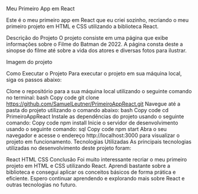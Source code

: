 Meu Primeiro App em React

Este é o meu primeiro app em React que eu criei sozinho, recriando o meu primeiro projeto em HTML e CSS utilizando a biblioteca React.

Descrição do Projeto
O projeto consiste em uma página que exibe informações sobre o Filme do Batman de 2022. A página consta deste a sinopse do filme até sobre a vida dos atores e diversas fotos para ilustrar.

Imagem do projeto

Como Executar o Projeto
Para executar o projeto em sua máquina local, siga os passos abaixo:

Clone o repositório para a sua máquina local utilizando o seguinte comando no terminal:
bash
Copy code
git clone https://github.com/SamuelLeutner/PrimeiroAppReact.git
Navegue até a pasta do projeto utilizando o comando abaixo:
bash
Copy code
cd PrimeiroAppReact
Instale as dependências do projeto usando o seguinte comando:
Copy code
npm install
Inicie o servidor de desenvolvimento usando o seguinte comando:
sql
Copy code
npm start
Abra o seu navegador e acesse o endereço http://localhost:3000 para visualizar o projeto em funcionamento.
Tecnologias Utilizadas
As principais tecnologias utilizadas no desenvolvimento deste projeto foram:

React
HTML
CSS
Conclusão
Foi muito interessante recriar o meu primeiro projeto em HTML e CSS utilizando React. Aprendi bastante sobre a biblioteca e consegui aplicar os conceitos básicos de forma prática e eficiente. Espero continuar aprendendo e explorando mais sobre React e outras tecnologias no futuro.

